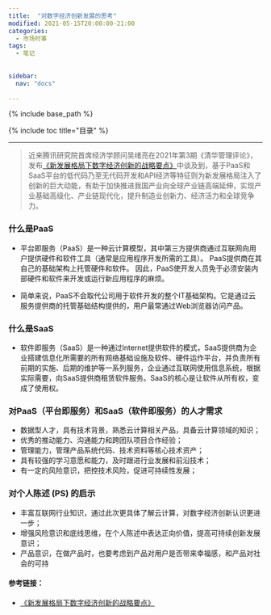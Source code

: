 ```yaml
---
title:  "对数字经济创新发展的思考"
modified: 2021-05-15T20:00:00-21:00
categories: 
  - 市场时事
tags:
  - 笔记
  
  
sidebar:
  nav: "docs"
  
---
```


{% include base_path %}

{% include toc title="目录" %}


---

> 近来腾讯研究院首席经济学顾问吴绪亮在2021年第3期《清华管理评论》，发布[《新发展格局下数字经济创新的战略要点》](https://mp.weixin.qq.com/s/C0QoSuHfAuBNxMO7GWTO1Q)中谈及到，基于PaaS和SaaS平台的低代码乃至无代码开发和API经济等特征则为新发展格局注入了创新的巨大动能，有助于加快推进我国产业向全球产业链高端延伸，实现产业基础高级化、产业链现代化，提升制造业创新力、经济活力和全球竞争力。


### 什么是PaaS

- 平台即服务（PaaS）是一种云计算模型，其中第三方提供商通过互联网向用户提供硬件和软件工具（通常是应用程序开发所需的工具）。 PaaS提供商在其自己的基础架构上托管硬件和软件。 因此，PaaS使开发人员免于必须安装内部硬件和软件来开发或运行新应用程序的麻烦。

- 简单来说，PaaS不会取代公司用于软件开发的整个IT基础架构。它是通过云服务提供商的托管基础结构提供的，用户最常通过Web浏览器访问产品。

### 什么是SaaS

- 软件即服务（SaaS）是一种通过Internet提供软件的模式，SaaS提供商为企业搭建信息化所需要的所有网络基础设施及软件、硬件运作平台，并负责所有前期的实施、后期的维护等一系列服务，企业通过互联网使用信息系统，根据实际需要，向SaaS提供商租赁软件服务。SaaS的核心是让软件从所有权，变成了使用权。

### 对PaaS（平台即服务）和SaaS（软件即服务）的人才需求

- 数据型人才，具有技术背景，熟悉云计算相关产品，具备云计算领域的知识；
- 优秀的推动能力、沟通能力和跨团队项目合作经验；
- 管理能力，管理产品系统代码、技术资料等核心技术资产；
- 具有较强的学习意愿和能力，及时跟进行业发展和前沿技术；
- 有一定的风险意识，把控技术风险，促进可持续性发展；

### 对个人陈述 (PS) 的启示

- 丰富互联网行业知识，通过此次更具体了解云计算，对数字经济创新认识更进一步；
- 增强风险意识和底线思维，在个人陈述中表达正向价值，提高可持续创新发展意识；
- 产品意识，在做产品时，也要考虑到产品对用户是否带来幸福感，和产品对社会的可持

#### 参考链接：
- [《新发展格局下数字经济创新的战略要点》](https://mp.weixin.qq.com/s/C0QoSuHfAuBNxMO7GWTO1Q)


